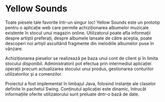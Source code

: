 # Yellow Sounds
Toate piesele tale favorite într-un singur loc! Yellow Sounds este un prototip pentru o aplicație web care permite achiziționarea albumelor muzicale existente în stocul unui magazin online. Utilizatorul poate afla informații despre artiștii preferați, despre albumele lansate de către aceștia, poate descoperi noi artiști ascultând fragmente din melodiile albumelor puse în vânzare. 

Achiziționarea pieselor se realizează pe baza unui cont de client și în limita stocului disponibil. Administratorii pot efectua prin intermediul aplicației operații precum actualizarea stocului unui produs, gestionarea conturilor utilizatorilor și a comenzilor. 

Proiectul a fost implementat în limbajul Java, folosind instanțe ale claselor definite în pachetul Swing. Conținutul aplicației este dinamic, întrucât informațiile oferite utilizatorului sunt preluate dntr-o bază de date. 
